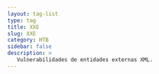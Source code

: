```yaml
---
layout: tag-list
type: tag
title: XXE
slug: XXE
category: HTB
sidebar: false
description: >
   Vulnerabilidades de entidades externas XML.
---
```

